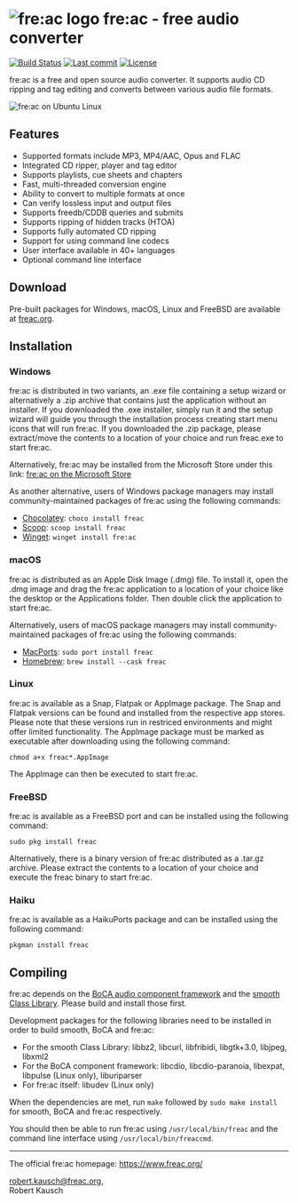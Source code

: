 # ![fre:ac logo](https://freac.org/images/stories/freac_icon_smaller.png) fre:ac - free audio converter
[![Build Status](https://img.shields.io/github/actions/workflow/status/enzo1982/freac/continuous-build-linux.yml?branch=master)](https://github.com/enzo1982/freac/actions?query=branch%3Amaster) [![Last commit](https://img.shields.io/github/last-commit/enzo1982/freac.svg)](https://github.com/enzo1982/freac/commits/master) [![License](https://img.shields.io/github/license/enzo1982/freac.svg)](https://github.com/enzo1982/freac/blob/master/COPYING)

fre:ac is a free and open source audio converter. It supports audio CD ripping and tag editing and converts between various audio file formats.

![fre:ac on Ubuntu Linux](https://freac.org/images/freac-linux.png)

## Features
- Supported formats include MP3, MP4/AAC, Opus and FLAC
- Integrated CD ripper, player and tag editor
- Supports playlists, cue sheets and chapters
- Fast, multi-threaded conversion engine
- Ability to convert to multiple formats at once
- Can verify lossless input and output files
- Supports freedb/CDDB queries and submits
- Supports ripping of hidden tracks (HTOA)
- Supports fully automated CD ripping
- Support for using command line codecs
- User interface available in 40+ languages
- Optional command line interface

## Download
Pre-built packages for Windows, macOS, Linux and FreeBSD are available at [freac.org](https://freac.org/latest-release/).

## Installation
### Windows
fre:ac is distributed in two variants, an .exe file containing a setup wizard or alternatively a .zip archive that contains just the application without an installer. If you downloaded the .exe installer, simply run it and the setup wizard will guide you through the installation process creating start menu icons that will run fre:ac. If you downloaded the .zip package, please extract/move the contents to a location of your choice and run freac.exe to start fre:ac.

Alternatively, fre:ac may be installed from the Microsoft Store under this link: [fre:ac on the Microsoft Store](https://apps.microsoft.com/store/detail/freac-free-audio-converter/9P1XD8ZQJ7JD)

As another alternative, users of Windows package managers may install community-maintained packages of fre:ac using the following commands:

- [Chocolatey](https://chocolatey.org): `choco install freac`
- [Scoop](https://scoop.sh): `scoop install freac`
- [Winget](https://winget.run): `winget install fre:ac`
    
### macOS
fre:ac is distributed as an Apple Disk Image (.dmg) file. To install it, open the .dmg image and drag the fre:ac application to a location of your choice like the desktop or the Applications folder. Then double click the application to start fre:ac.

Alternatively, users of macOS package managers may install community-maintained packages of fre:ac using the following commands:

- [MacPorts](http://www.macports.org): `sudo port install freac`
- [Homebrew](https://brew.sh): `brew install --cask freac`

### Linux
fre:ac is available as a Snap, Flatpak or AppImage package. The Snap and Flatpak versions can be found and installed from the respective app stores. Please note that these versions run in restriced environments and might offer limited functionality. The AppImage package must be marked as executable after downloading using the following command:

    chmod a+x freac*.AppImage
The AppImage can then be executed to start fre:ac.

### FreeBSD
fre:ac is available as a FreeBSD port and can be installed using the following command:

    sudo pkg install freac
Alternatively, there is a binary version of fre:ac distributed as a .tar.gz archive. Please extract the contents to a location of your choice and execute the freac binary to start fre:ac.

### Haiku
fre:ac is available as a HaikuPorts package and can be installed using the following command:

    pkgman install freac

## Compiling
fre:ac depends on the [BoCA audio component framework](https://github.com/enzo1982/boca/) and the [smooth Class Library](https://github.com/enzo1982/smooth/). Please build and install those first.

Development packages for the following libraries need to be installed in order to build smooth, BoCA and fre:ac:

- For the smooth Class Library: libbz2, libcurl, libfribidi, libgtk+3.0, libjpeg, libxml2
- For the BoCA component framework: libcdio, libcdio-paranoia, libexpat, libpulse (Linux only), liburiparser
- For fre:ac itself: libudev (Linux only)

When the dependencies are met, run `make` followed by `sudo make install` for smooth, BoCA and fre:ac respectively.

You should then be able to run fre:ac using `/usr/local/bin/freac` and the command line interface using `/usr/local/bin/freaccmd`.

----
The official fre:ac homepage: https://www.freac.org/

robert.kausch@freac.org,  
Robert Kausch
